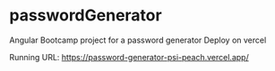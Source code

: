 # passwordGenerator

Angular Bootcamp project for a password generator
Deploy on vercel

Running URL: https://password-generator-psi-peach.vercel.app/
